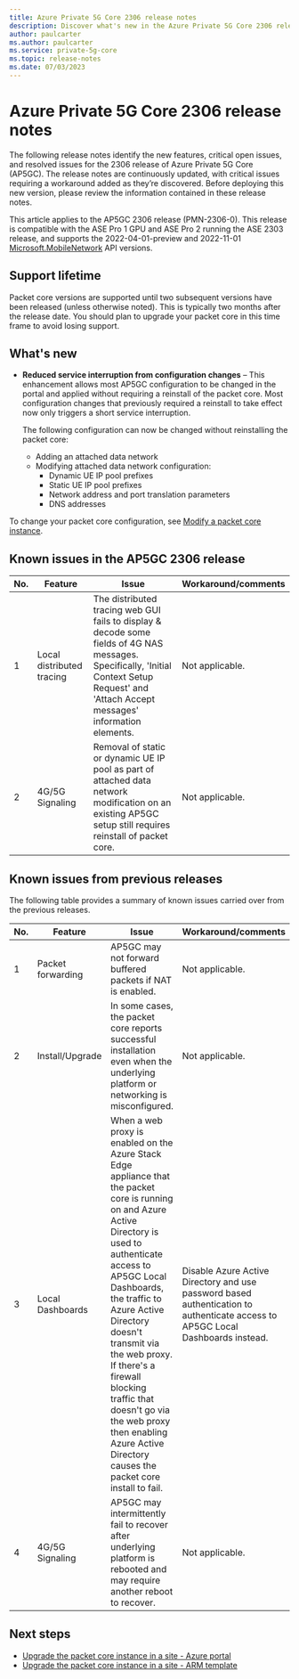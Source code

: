 ```yaml
---
title: Azure Private 5G Core 2306 release notes
description: Discover what's new in the Azure Private 5G Core 2306 release
author: paulcarter
ms.author: paulcarter
ms.service: private-5g-core
ms.topic: release-notes
ms.date: 07/03/2023
---
```


# Azure Private 5G Core 2306 release notes

The following release notes identify the new features, critical open issues, and resolved issues for the 2306 release of Azure Private 5G Core (AP5GC). The release notes are continuously updated, with critical issues requiring a workaround added as they’re discovered. Before deploying this new version, please review the information contained in these release notes.

This article applies to the AP5GC 2306 release (PMN-2306-0). This release is compatible with the ASE Pro 1 GPU and ASE Pro 2 running the ASE 2303 release, and supports the 2022-04-01-preview and 2022-11-01 [Microsoft.MobileNetwork](/rest/api/mobilenetwork) API versions.

## Support lifetime

Packet core versions are supported until two subsequent versions have been released (unless otherwise noted). This is typically two months after the release date. You should plan to upgrade your packet core in this time frame to avoid losing support.

## What's new
- **Reduced service interruption from configuration changes** – This enhancement allows most AP5GC configuration to be changed in the portal and applied without requiring a reinstall of the packet core. Most configuration changes that previously required a reinstall to take effect now only triggers a short service interruption.
  
  The following configuration can now be changed without reinstalling the packet core:
  - Adding an attached data network
  - Modifying attached data network configuration: 
    - Dynamic UE IP pool prefixes
    - Static UE IP pool prefixes
    - Network address and port translation parameters
    - DNS addresses

To change your packet core configuration, see [Modify a packet core instance](modify-packet-core.md).

<!-- removed issues fixed section as none in this release
## Issues fixed in the AP5GC 2306 release

None in this release
-->
<!--The following table provides a summary of issues fixed in this release.

  |No.  |Feature  | Issue |
  |-----|-----|-----|
  | 1 |  |  |
  | 2 |  |  |
  | 3 |  |  | 
-->
## Known issues in the AP5GC 2306 release

  |No.  |Feature  | Issue | Workaround/comments |
  |-----|-----|-----|-----|
  | 1 | Local distributed tracing | The distributed tracing web GUI fails to display & decode some fields of 4G NAS messages. Specifically, 'Initial Context Setup Request' and 'Attach Accept messages' information elements. | Not applicable. |
  | 2 | 4G/5G Signaling | Removal of static or dynamic UE IP pool as part of attached data network modification on an existing AP5GC setup still requires reinstall of packet core. | Not applicable. |  

## Known issues from previous releases

The following table provides a summary of known issues carried over from the previous releases.

  |No.  |Feature  | Issue | Workaround/comments |
  |-----|-----|-----|-----|
  | 1 | Packet forwarding  | AP5GC may not forward buffered packets if NAT is enabled. | Not applicable. |
  | 2 | Install/Upgrade | In some cases, the packet core reports successful installation even when the underlying platform or networking is misconfigured. | Not applicable. |
  | 3 | Local Dashboards | When a web proxy is enabled on the Azure Stack Edge appliance that the packet core is running on and Azure Active Directory is used to authenticate access to AP5GC Local Dashboards, the traffic to Azure Active Directory doesn't transmit via the web proxy. If there's a firewall blocking traffic that doesn't go via the web proxy then enabling Azure Active Directory causes the packet core install to fail. | Disable Azure Active Directory and use password based authentication to authenticate access to AP5GC Local Dashboards instead. |
  | 4 | 4G/5G Signaling | AP5GC may intermittently fail to recover after underlying platform is rebooted and may require another reboot to recover. | Not applicable. |  

## Next steps

- [Upgrade the packet core instance in a site - Azure portal](upgrade-packet-core-azure-portal.md)
- [Upgrade the packet core instance in a site - ARM template](upgrade-packet-core-arm-template.md)
